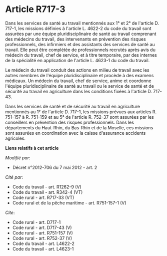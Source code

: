 # Article R717-3

Dans les services de santé au travail mentionnés aux 1° et 2° de l'article D. 717-1, les missions définies à l'article L.
4622-2 du code du travail sont assurées par une équipe pluridisciplinaire de santé au travail comprenant des médecins du
travail, des intervenants en prévention des risques professionnels, des infirmiers et des assistants des services de santé au
travail. Elle peut être complétée de professionnels recrutés après avis du médecin du travail, chef de service, et à titre
temporaire, par des internes de la spécialité en application de l'article L. 4623-1 du code du travail. 

Le médecin du travail conduit des actions en milieu de travail avec les autres membres de l'équipe pluridisciplinaire et
procède à des examens médicaux. Un médecin du travail, chef de service, anime et coordonne l'équipe pluridisciplinaire de
santé au travail ou le service de santé et de sécurité au travail en agriculture dans les conditions fixées à l'article D.
717-43. 

Dans les services de santé et de sécurité au travail en agriculture mentionnés au 1° de l'article D. 717-1, les missions
prévues aux articles R. 751-157 à R. 751-159 et au 5° de l'article R. 752-37 sont assurées par les conseillers en prévention
des risques professionnels. Dans les départements du Haut-Rhin, du Bas-Rhin et de la Moselle, ces missions sont assurées en
coordination avec la caisse d'assurance accidents agricoles.

**Liens relatifs à cet article**

_Modifié par_:

  - Décret n°2012-706 du 7 mai 2012 - art. 2

_Cité par_:

  - Code du travail - art. R1262-9 (V)
  - Code du travail - art. R342-4 (VT)
  - Code rural - art. R717-33 (VT)
  - Code rural et de la pêche maritime - art. R751-157-1 (V)

_Cite_:

  - Code rural - art. D717-1
  - Code rural - art. D717-43 (V)
  - Code rural - art. R751-157 (V)
  - Code rural - art. R752-37 (V)
  - Code du travail - art. L4622-2
  - Code du travail - art. L4623-1
